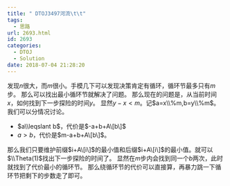 ```yaml
---
title: " DTOJ3497河流\t\t"
tags:
  - 思路
url: 2693.html
id: 2693
categories:
  - DTOJ
  - Solution
date: 2018-07-04 21:28:20
---
```


发现$n$很大，而$m$很小。手模几下可以发现决策肯定有循环，循环节最多只有$m$步。 那么可以找出最小循环节就解决了问题。 那么现在的问题是，从当前时间$x$，如何找到下一步探险的时间$y$。 显然$y-x<m$。记$a=x\\%m,b=y\\%m$。我们可以分情况讨论。

*   $a\\leqslant b$，代价是$-a+b+A\[b\]$
*   $a>b$，代价是$m-a+b+A\[b\]$。

那么我们只要维护前缀$i+A\[i\]$的最小值和后缀$i+A\[i\]$的最小值。就可以$\\Theta(1)$找出下一步探险的时间了。 显然在$m$步内会找到同一个$b$两次，此时就找到了代价最小的循环节。 那么绕循环节的代价可以直接算，再暴力跳一下循环节把剩下的步数走了即可。